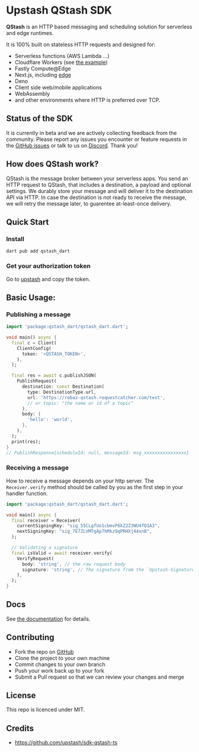 # Upstash QStash SDK

**QStash** is an HTTP based messaging and scheduling solution for serverless and
edge runtimes.

It is 100% built on stateless HTTP requests and designed for:

- Serverless functions (AWS Lambda ...)
- Cloudflare Workers (see
  [the example](https://github.com/upstash/sdk-qstash-ts/tree/main/examples/cloudflare-workers))
- Fastly Compute@Edge
- Next.js, including [edge](https://nextjs.org/docs/api-reference/edge-runtime)
- Deno
- Client side web/mobile applications
- WebAssembly
- and other environments where HTTP is preferred over TCP.

## Status of the SDK

It is currently in beta and we are actively collecting feedback from the
community. Please report any issues you encounter or feature requests in the
[GitHub issues](https://github.com/upstash/sdk-qstash-ts/issues) or talk to us
on [Discord](https://discord.gg/w9SenAtbme). Thank you!

## How does QStash work?

QStash is the message broker between your serverless apps. You send an HTTP
request to QStash, that includes a destination, a payload and optional settings.
We durably store your message and will deliver it to the destination API via
HTTP. In case the destination is not ready to receive the message, we will retry
the message later, to guarentee at-least-once delivery.

## Quick Start

### Install

```
dart pub add qstash_dart
```

### Get your authorization token

Go to [upstash](https://console.upstash.com/qstash) and copy the token.

## Basic Usage:

### Publishing a message

```dart
import 'package:qstash_dart/qstash_dart.dart';

void main() async {
  final c = Client(
    ClientConfig(
      token: '<QSTASH_TOKEN>',
    ),
  );

  final res = await c.publishJSON(
    PublishRequest(
      destination: const Destination(
        type: DestinationType.url,
        url: 'https://rebaz-qstash.requestcatcher.com/test',
        // or topic: "the name or id of a topic"
      ),
      body: {
        'hello': 'world',
      },
    ),
  );
  print(res);
}
// PublishResponse{scheduleId: null, messageId: msg_xxxxxxxxxxxxxxxx}
```

### Receiving a message

How to receive a message depends on your http server. The `Receiver.verify`
method should be called by you as the first step in your handler function.

```dart
import 'package:qstash_dart/qstash_dart.dart';

void main() async {
  final receiver = Receiver(
    currentSigningKey: "sig_55CLgfUo1cbmvP6kZ2Z3WU4fQ1A3",
    nextSigningKey: "sig_7E7ZLVMTgAp7hMkz9qPRHXj44xnB",
  );

  // Validating a signature
  final isValid = await receiver.verify(
    VerifyRequest(
      body: 'string', // the raw request body
      signature: 'string', // The signature from the `Upstash-Signature` header
    ),
  );
}
```

## Docs

See [the documentation](https://docs.upstash.com/qstash) for details.

## Contributing

- Fork the repo on [GitHub](https://github.com/rebaz94/qstash_dart)
- Clone the project to your own machine
- Commit changes to your own branch
- Push your work back up to your fork
- Submit a Pull request so that we can review your changes and merge

## License

This repo is licenced under MIT.

## Credits

- https://github.com/upstash/sdk-qstash-ts